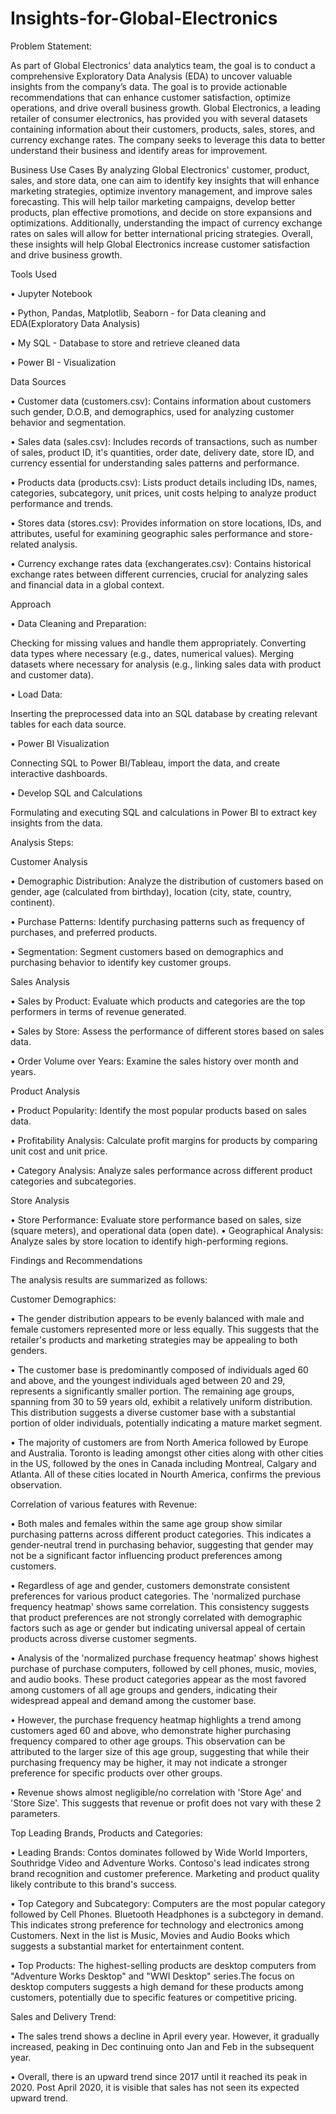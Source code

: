 # Insights-for-Global-Electronics
Problem Statement:

As part of Global Electronics' data analytics team, the goal is to conduct a comprehensive Exploratory Data Analysis (EDA) to uncover valuable insights from the company’s data. The goal is to provide actionable recommendations that can enhance customer satisfaction, optimize operations, and drive overall business growth. Global Electronics, a leading retailer of consumer electronics, has provided you with several datasets containing information about their customers, products, sales, stores, and currency exchange rates. The company seeks to leverage this data to better understand their business and identify areas for improvement.

Business Use Cases
By analyzing Global Electronics' customer, product, sales, and store data, one can aim to identify key insights that will enhance marketing strategies, optimize inventory management, and improve sales forecasting. This will help tailor marketing campaigns, develop better products, plan effective promotions, and decide on store expansions and optimizations. Additionally, understanding the impact of currency exchange rates on sales will allow for better international pricing strategies. Overall, these insights will help Global Electronics increase customer satisfaction and drive business growth.

Tools Used

• Jupyter Notebook

• Python, Pandas, Matplotlib, Seaborn - for Data cleaning and EDA(Exploratory Data Analysis)

• My SQL - Database to store and retrieve cleaned data

• Power BI - Visualization

Data Sources

• Customer data (customers.csv): Contains information about customers such gender, D.O.B, and demographics, used for analyzing customer behavior and segmentation.

• Sales data (sales.csv): Includes records of transactions, such as number of sales, product ID, it's quantities, order date, delivery date, store ID, and currency essential for understanding sales patterns and performance.

• Products data (products.csv): Lists product details including IDs, names, categories, subcategory, unit prices, unit costs helping to analyze product performance and trends.

• Stores data (stores.csv): Provides information on store locations, IDs, and attributes, useful for examining geographic sales performance and store-related analysis.

• Currency exchange rates data (exchangerates.csv): Contains historical exchange rates between different currencies, crucial for analyzing sales and financial data in a global context.

Approach

• Data Cleaning and Preparation:

Checking for missing values and handle them appropriately. Converting data types where necessary (e.g., dates, numerical values). Merging datasets where necessary for analysis (e.g., linking sales data with product and customer data).

• Load Data:

Inserting the preprocessed data into an SQL database by creating relevant tables for each data source.

• Power BI Visualization

Connecting SQL to Power BI/Tableau, import the data, and create interactive dashboards.

• Develop SQL and Calculations

Formulating and executing SQL and calculations in Power BI to extract key insights from the data.

Analysis Steps:

Customer Analysis

• Demographic Distribution: Analyze the distribution of customers based on gender, age (calculated from birthday), location (city, state, country, continent).

• Purchase Patterns: Identify purchasing patterns such as frequency of purchases, and preferred products.

• Segmentation: Segment customers based on demographics and purchasing behavior to identify key customer groups.

Sales Analysis

• Sales by Product: Evaluate which products and categories are the top performers in terms of revenue generated.

• Sales by Store: Assess the performance of different stores based on sales data.

• Order Volume over Years: Examine the sales history over month and years.

Product Analysis

• Product Popularity: Identify the most popular products based on sales data.

• Profitability Analysis: Calculate profit margins for products by comparing unit cost and unit price.

• Category Analysis: Analyze sales performance across different product categories and subcategories.

Store Analysis

• Store Performance: Evaluate store performance based on sales, size (square meters), and operational data (open date). • Geographical Analysis: Analyze sales by store location to identify high-performing regions.

Findings and Recommendations

The analysis results are summarized as follows:

Customer Demographics:

• The gender distribution appears to be evenly balanced with male and female customers represented more or less equally. This suggests that the retailer's products and marketing strategies may be appealing to both genders.

• The customer base is predominantly composed of individuals aged 60 and above, and the youngest individuals aged between 20 and 29, represents a significantly smaller portion. The remaining age groups, spanning from 30 to 59 years old, exhibit a relatively uniform distribution. This distribution suggests a diverse customer base with a substantial portion of older individuals, potentially indicating a mature market segment.

• The majority of customers are from North America followed by Europe and Australia. Toronto is leading amongst other cities along with other cities in the US, followed by the ones in Canada including Montreal, Calgary and Atlanta. All of these cities located in Nourth America, confirms the previous observation.

Correlation of various features with Revenue:

• Both males and females within the same age group show similar purchasing patterns across different product categories. This indicates a gender-neutral trend in purchasing behavior, suggesting that gender may not be a significant factor influencing product preferences among customers.

• Regardless of age and gender, customers demonstrate consistent preferences for various product categories. The 'normalized purchase frequency heatmap' shows same correlation. This consistency suggests that product preferences are not strongly correlated with demographic factors such as age or gender but indicating universal appeal of certain products across diverse customer segments.

• Analysis of the 'normalized purchase frequency heatmap' shows highest purchase of purchase computers, followed by cell phones, music, movies, and audio books. These product categories appear as the most favored among customers of all age groups and genders, indicating their widespread appeal and demand among the customer base.

• However, the purchase frequency heatmap highlights a trend among customers aged 60 and above, who demonstrate higher purchasing frequency compared to other age groups. This observation can be attributed to the larger size of this age group, suggesting that while their purchasing frequency may be higher, it may not indicate a stronger preference for specific products over other groups.

• Revenue shows almost negligible/no correlation with 'Store Age' and 'Store Size'. This suggests that revenue or profit does not vary with these 2 parameters.

Top Leading Brands, Products and Categories:

• Leading Brands: Contos dominates followed by Wide World Importers, Southridge Video and Adventure Works. Contoso's lead indicates strong brand recognition and customer preference. Marketing and product quality likely contribute to this brand's success.

• Top Category and Subcategory: Computers are the most popular category followed by Cell Phones. Bluetooth Headphones is a subctegory in demand. This indicates strong preference for technology and electronics among Customers. Next in the list is Music, Movies and Audio Books which suggests a substantial market for entertainment content.

• Top Products: The highest-selling products are desktop computers from "Adventure Works Desktop" and "WWI Desktop" series.The focus on desktop computers suggests a high demand for these products among customers, potentially due to specific features or competitive pricing.

Sales and Delivery Trend:

• The sales trend shows a decline in April every year. However, it gradually increased, peaking in Dec continuing onto Jan and Feb in the subsequent year.

• Overall, there is an upward trend since 2017 until it reached its peak in 2020. Post April 2020, it is visible that sales has not seen its expected upward trend.
